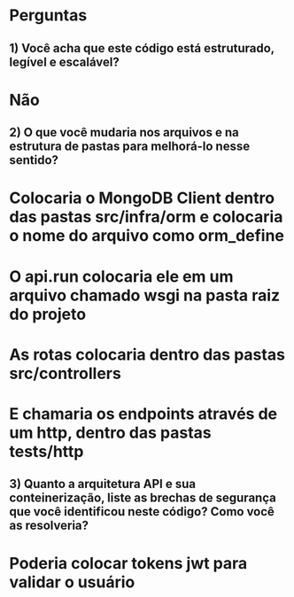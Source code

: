 # Perguntas
## 1) Você acha que este código está estruturado, legível e escalável?
# Não

## 2) O que você mudaria nos arquivos e na estrutura de pastas para melhorá-lo nesse sentido?
# Colocaria o MongoDB Client dentro das pastas src/infra/orm e colocaria o nome do arquivo como orm_define
# O api.run colocaria ele em um arquivo chamado wsgi na pasta raiz do projeto
# As rotas colocaria dentro das pastas src/controllers
# E chamaria os endpoints através de um http, dentro das pastas tests/http

## 3) Quanto a arquitetura API e sua conteinerização, liste as brechas de segurança que você identificou neste código? Como você as resolveria?
# Poderia colocar tokens jwt para validar o usuário

